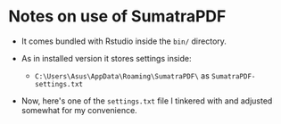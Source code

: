 # Notes on use of SumatraPDF

- It comes bundled with Rstudio inside the `bin/` directory.
- As in installed version it stores settings inside:
  - `C:\Users\Asus\AppData\Roaming\SumatraPDF\` as `SumatraPDF-settings.txt`
  
- Now, here's one of the `settings.txt` file I tinkered with and adjusted somewhat for my convenience.
